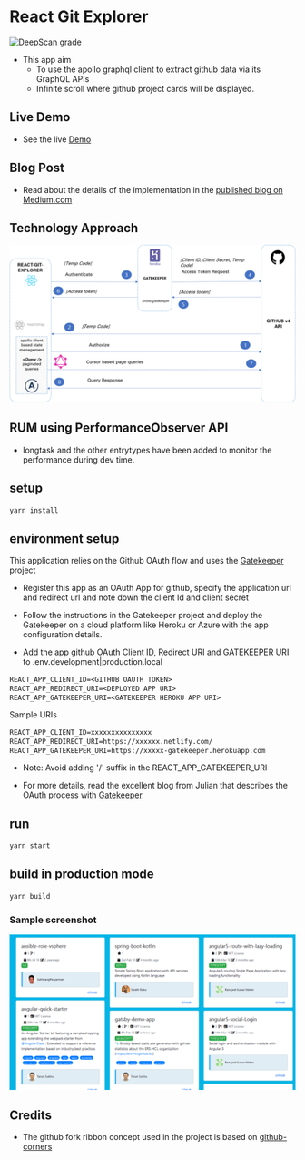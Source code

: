 # React Git Explorer

[![DeepScan grade](https://deepscan.io/api/projects/2879/branches/21481/badge/grade.svg)](https://deepscan.io/dashboard#view=project&pid=2879&bid=21481)

- This app aim
  - To use the apollo graphql client to extract github data via its GraphQL APIs
  - Infinite scroll where github project cards will be displayed.

## Live Demo

- See the live [Demo](https://affectionate-keller-d4f61b.netlify.com)

## Blog Post

- Read about the details of the implementation in the [published blog on Medium.com](https://medium.com/@tksukhu/get-your-github-organization-statistics-using-graphql-apollo-client-and-react-35839f580acf)

## Technology Approach

![tech approach](./public/react-git-explorer.png)

## RUM using PerformanceObserver API

- longtask and the other entrytypes have been added to monitor the performance during dev time.

## setup

```bash
yarn install
```

## environment setup

This application relies on the Github OAuth flow and uses the [Gatekeeper](https://github.com/prose/gatekeeper) project

- Register this app as an OAuth App for github, specify the application url and redirect url and note down the client Id and client secret
- Follow the instructions in the Gatekeeper project and deploy the Gatekeeper on a cloud platform like Heroku or Azure with the app configuration details.

- Add the app github OAuth Client ID, Redirect URI and GATEKEEPER URI to .env.development|production.local

```
REACT_APP_CLIENT_ID=<GITHUB OAUTH TOKEN>
REACT_APP_REDIRECT_URI=<DEPLOYED APP URI>
REACT_APP_GATEKEEPER_URI=<GATEKEEPER HEROKU APP URI>
```

Sample URIs

```
REACT_APP_CLIENT_ID=xxxxxxxxxxxxxxx
REACT_APP_REDIRECT_URI=https://xxxxxx.netlify.com/
REACT_APP_GATEKEEPER_URI=https://xxxxx-gatekeeper.herokuapp.com
```

- Note: Avoid adding '/' suffix in the REACT_APP_GATEKEEPER_URI

- For more details, read the excellent blog from Julian that describes the OAuth process with [Gatekeeper](https://www.graphql.college/implementing-github-oauth-flow-in-react/)

## run

```bash
yarn start
```

## build in production mode

```bash
yarn build
```

### Sample screenshot

![image](public/snapshot.PNG)

## Credits

- The github fork ribbon concept used in the project is based on [github-corners](https://github.com/tholman/github-corners)
